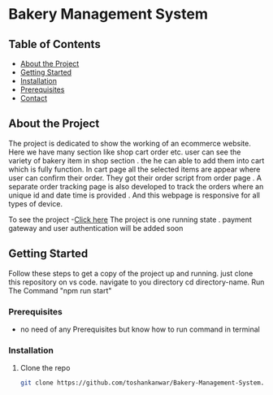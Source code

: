 # Bakery Management System


## Table of Contents
- [About the Project](#about-the-project)
- [Getting Started](#getting-started)
- [Installation](#installation)
- [Prerequisites](#Prerequisites)
- [Contact](#contact)


## About the Project

The project is dedicated to show the working of an ecommerce website. Here we have many section like shop cart order etc. user can see the variety of bakery item in shop section . the he can able to add them into cart which is fully function. In cart page all the selected items are appear where user can confirm their order. They got their order script from order page . A separate order tracking page is also developed to track the orders where an unique id and date time is provided . And this webpage is responsive for all types of device.

To see the project -[Click here](https://bakery.toshankanwar.in/)
The project is one running state . payment gateway and user authentication will be added soon


## Getting Started

 Follow these steps to get a copy of the project up and running.
 just clone this repository on vs code. navigate to you directory cd directory-name.
 Run The Command "npm run start"

### Prerequisites
- no need of any  Prerequisites but know how to run command in terminal

### Installation

1. Clone the repo
   ```bash
   git clone https://github.com/toshankanwar/Bakery-Management-System.git
